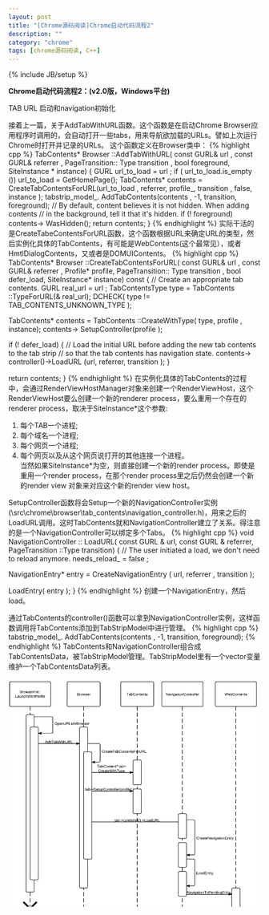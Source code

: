 ```yaml
---
layout: post
title: "[Chrome源码阅读]Chrome启动代码流程2"
description: ""
category: "chrome"
tags: [chrome源码阅读, C++]
---
```

{% include JB/setup %}

**Chrome启动代码流程2：(v2.0版，Windows平台)**

TAB URL 启动和navigation初始化

接着上一篇，关于AddTabWithURL函数。这个函数是在启动Chrome Browser应用程序时调用的，会自动打开一些tabs，用来导航欲加载的URLs。譬如上次运行Chrome时打开并记录的URLs。
这个函数定义在Browser类中：
{% highlight cpp %}
TabContents* Browser ::AddTabWithURL(
    const GURL& url , const GURL& referrer , PageTransition:: Type transition ,
    bool foreground, SiteInstance * instance) 
{
  GURL url_to_load = url ;
  if ( url_to_load.is_empty ())
    url_to_load = GetHomePage();
  TabContents* contents =
      CreateTabContentsForURL(url_to_load , referrer, profile_, transition ,
                              false, instance );
  tabstrip_model_. AddTabContents(contents , -1, transition, foreground);
  // By default, content believes it is not hidden.  When adding contents
  // in the background, tell it that it's hidden.
  if (! foreground)
    contents-> WasHidden();
  return contents;
}
{% endhighlight %}
实际干活的是CreateTabeContentsForURL函数，这个函数根据URL来确定URL的类型，然后实例化具体的TabContents，有可能是WebContents(这个最常见），或者HmtlDialogContents，又或者是DOMUIContents。
{% highlight cpp %}
TabContents* Browser ::CreateTabContentsForURL(
    const GURL& url , const GURL& referrer , Profile* profile,
    PageTransition:: Type transition , bool defer_load,
    SiteInstance* instance) const {
  // Create an appropriate tab contents.
  GURL real_url = url ;
  TabContentsType type = TabContents ::TypeForURL(& real_url);
  DCHECK( type != TAB_CONTENTS_UNKNOWN_TYPE );

  TabContents* contents = TabContents ::CreateWithType( type, profile , instance);
  contents-> SetupController(profile );

  if (! defer_load) {
    // Load the initial URL before adding the new tab contents to the tab strip
    // so that the tab contents has navigation state.
    contents-> controller()->LoadURL (url, referrer, transition );
  }

  return contents;
}
{% endhighlight %}
在实例化具体的TabContents的过程中，会通过RenderViewHostManager对象来创建一个RenderViewHost，这个RenderViewHost要么创建一个新的renderer process，要么重用一个存在的renderer process，取决于SiteInstance\*这个参数:   
1) 每个TAB一个进程;  
2) 每个域名一个进程;  
3) 每个网页一个进程;  
4) 每个网页以及从这个网页说打开的其他连接一个进程。  
当然如果SiteInstance\*为空，则直接创建一个新的render process。即使是重用一个render process，在那个render process里之后仍然会创建一个新的render view 对象来对应这个新的render view host。

SetupController函数将会Setup一个新的NavigationController实例(\src\chrome\browser\tab_contents\navigation_controller.h)，用来之后的LoadURL调用。这时TabContents就和NavigationController建立了关系。得注意的是一个NavigationController可以绑定多个Tabs。
{% highlight cpp %}
void NavigationController :: LoadURL( const GURL & url, const GURL & referrer,
                                   PageTransition ::Type transition) {
  // The user initiated a load, we don't need to reload anymore.
  needs_reload_ = false ;

  NavigationEntry* entry = CreateNavigationEntry ( url, referrer , transition );

  LoadEntry( entry );
}
{% endhighlight %}
创建一个NavigationEntry，然后load。

通过TabContents的controller()函数可以拿到NavigationController实例，这样函数调用将TabContents添加到TabStripModel中进行管理。
{% highlight cpp %}
tabstrip_model_. AddTabContents(contents , -1, transition, foreground);
{% endhighlight %}
TabContents和NavigationController组合成TabContentsData，被TabStripModel管理。TabStripModel里有一个vector变量维护一个TabContentsData列表。

![](/assets/image/1345622242_9385.png)

